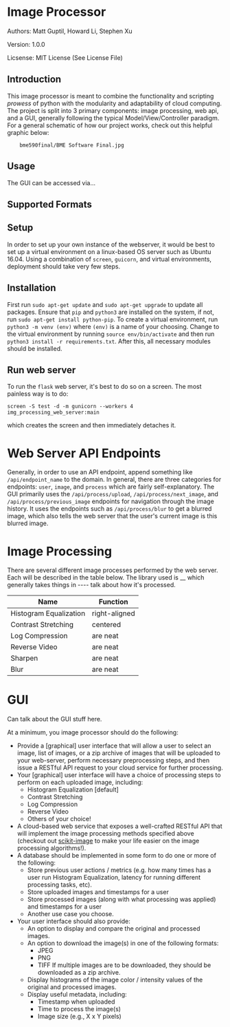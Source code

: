 # Image Processor

Authors: Matt Guptil, Howard Li, Stephen Xu

Version: 1.0.0

Licsense: MIT License (See License File)

## Introduction
This image processor is meant to combine the functionality and scripting _prowess_ of python with the modularity and adaptability of cloud computing. The project is split into 3 primary components: image processing, web api, and a GUI, generally following the typical Model/View/Controller paradigm. For a general schematic of how our project works, check out this helpful graphic below:


        bme590final/BME Software Final.jpg
      
      
## Usage
The GUI can be accessed via...
## Supported Formats


## Setup
In order to set up your own instance of the webserver, it would be best to set up a virtual environment on a linux-based OS server such as Ubuntu 16.04. Using a combination of `screen`, `guicorn`, and virtual environments, deployment should take very few steps.
## Installation
First run `sudo apt-get update` and `sudo apt-get upgrade` to update all packages. Ensure that `pip` and `python3` are installed on the system, if not, run `sudo apt-get install python-pip`. To create a virtual environment, run `python3 -m venv (env)` where `(env)` is a name of your choosing. Change to the virtual environment by running `source env/bin/activate` and then run `python3 install -r requirements.txt`. After this, all necessary modules should be installed.
## Run web server
To run the `flask` web server, it's best to do so on a screen. The most painless way is to do:
```
screen -S test -d -m gunicorn --workers 4 img_processing_web_server:main
```
which creates the screen and then immediately detaches it.

# Web Server API Endpoints
Generally, in order to use an API endpoint, append something like `/api/endpoint_name` to the domain. In general, there are three categories for endpoints: `user`, `image`, and `process` which are fairly self-explanatory. The GUI primarily uses the `/api/process/upload`, `/api/process/next_image`, and `/api/process/previous_image` endpoints for navigation through the image history. It uses the endpoints such as `/api/process/blur` to get a blurred image, which also tells the web server that the user's current image is this blurred image.

# Image Processing
There are several different image processes performed by the web server. Each will be described in the table below. The library used is __ which generally takes things in ---- talk about how it's processed.

| Name          | Function      |
| ------------- | ------------- |
| Histogram Equalization         | right-aligned |
| Contrast Stretching      | centered      |
| Log Compression | are neat      |
| Reverse Video | are neat      |
| Sharpen | are neat      |
| Blur | are neat      |

# GUI
Can talk about the GUI stuff here.

At a minimum, you image processor should do the following:
* Provide a [graphical] user interface that will allow a user to select an image, list of
  images, or a zip archive of images that will be uploaded to your web-server,
  perform necessary preprocessing steps, and then issue a RESTful API request
  to your cloud service for further processing.
* Your [graphical] user interface will have a choice of processing steps to perform on each
  uploaded image, including:
  + Histogram Equalization [default]
  + Contrast Stretching
  + Log Compression
  + Reverse Video
  + Others of your choice!
* A cloud-based web service that exposes a well-crafted RESTful API that will
  implement the image processing methods specified above (checkout out
  [scikit-image](http://scikit-image.org/) to make your life easier on the image processing algorithms!).
* A database should be implemented in some form to do one or more of the following:
  + Store previous user actions / metrics (e.g. how many times has a user run Histogram Equalization, 
  latency for running different processing tasks, etc). 
  + Store uploaded images and timestamps for a user
  + Store processed images (along with what processing was applied) and timestamps for a user
  + Another use case you choose.
* Your user interface should also provide:
  + An option to display and compare the original and processed images.
  + An option to download the image(s) in one of the following formats:
    - JPEG
    - PNG
    - TIFF
  If multiple images are to be downloaded, they should be downloaded as a zip archive.
  + Display histograms of the image color / intensity values of the original and processed images.
  + Display useful metadata, including:
    - Timestamp when uploaded
    - Time to process the image(s)
    - Image size (e.g., X x Y pixels)
